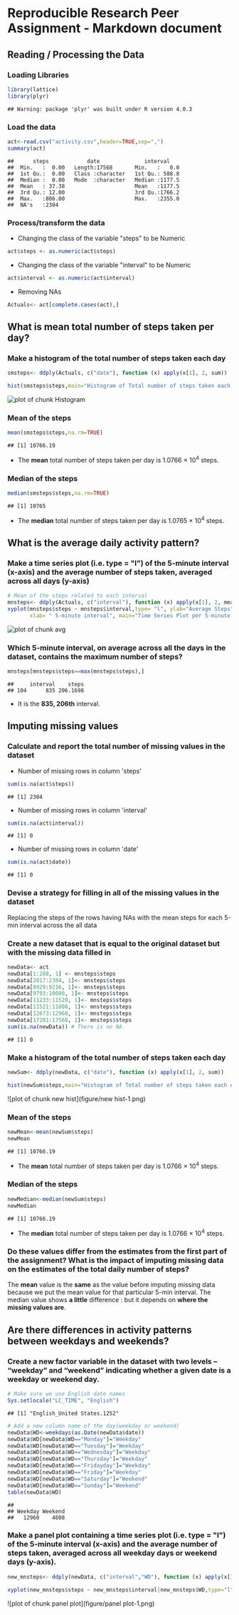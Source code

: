 # Reproducible Research Peer Assignment - Markdown document 
## Reading / Processing the Data 
### Loading Libraries 

```r
library(lattice)
library(plyr)
```

```
## Warning: package 'plyr' was built under R version 4.0.3
```
### Load the data 

```r
act<-read.csv("activity.csv",header=TRUE,sep=",")
summary(act)
```

```
##      steps            date              interval     
##  Min.   :  0.00   Length:17568       Min.   :   0.0  
##  1st Qu.:  0.00   Class :character   1st Qu.: 588.8  
##  Median :  0.00   Mode  :character   Median :1177.5  
##  Mean   : 37.38                      Mean   :1177.5  
##  3rd Qu.: 12.00                      3rd Qu.:1766.2  
##  Max.   :806.00                      Max.   :2355.0  
##  NA's   :2304
```
### Process/transform the data 
* Changing the class of the variable "steps" to be Numeric

```r
act$steps <- as.numeric(act$steps)
```
* Changing the class of the variable "interval" to be Numeric

```r
act$interval <- as.numeric(act$interval)
```
* Removing NAs

```r
Actuals<- act[complete.cases(act),] 
```
## What is mean total number of steps taken per day? 
### Make a histogram of the total number of steps taken each day 

```r
smsteps<- ddply(Actuals, c("date"), function (x) apply(x[1], 2, sum))

hist(smsteps$steps,main="Histogram of Total number of steps taken each day",xlab="Steps per Day",ylab="Frequency",col="beige")
```

![plot of chunk Histogram](figure/Histogram-1.png)

### Mean of the steps 

```r
mean(smsteps$steps,na.rm=TRUE) 
```

```
## [1] 10766.19
```
* The **mean** total number of steps taken per day is 1.0766 &times; 10<sup>4</sup> steps.
    
### Median of the steps 

```r
median(smsteps$steps,na.rm=TRUE)
```

```
## [1] 10765
```
* The **median** total number of steps taken per day is 
    1.0765 &times; 10<sup>4</sup> steps.
    
## What is the average daily activity pattern? 
### Make a time series plot (i.e. type = "l") of the 5-minute interval (x-axis) and the average number of steps taken, averaged across all days (y-axis) 


```r
# Mean of the steps related to each interval
mnsteps<- ddply(Actuals, c("interval"), function (x) apply(x[1], 2, mean))
xyplot(mnsteps$steps ~ mnsteps$interval,type= "l", ylab="Average Steps",
       xlab= " 5-minute interval", main="Time Series Plot per 5-minute interval",lwd=1.0)
```

![plot of chunk avg](figure/avg-1.png)

### Which 5-minute interval, on average across all the days in the dataset, contains the maximum number of steps? 


```r
mnsteps[mnsteps$steps==max(mnsteps$steps),]
```

```
##     interval    steps
## 104      835 206.1698
```
* It is the **835, 206th** interval.

## Imputing missing values 
### Calculate and report the total number of missing values in the dataset 
* Number of missing rows in column 'steps' 

```r
sum(is.na(act$steps))
```

```
## [1] 2304
```
* Number of missing rows in column 'interval'

```r
sum(is.na(act$interval))
```

```
## [1] 0
```
* Number of missing rows in column 'date'

```r
sum(is.na(act$date))
```

```
## [1] 0
```
### Devise a strategy for filling in all of the missing values in the dataset 
Replacing the steps of the rows having NAs with the mean steps for each 5-min interval across the all data 

### Create a new dataset that is equal to the original dataset but with the missing data filled in 

```r
newData<- act
newData[1:288, 1] <- mnsteps$steps 
newData[2017:2304, 1]<- mnsteps$steps
newData[8929:9216, 1]<- mnsteps$steps
newData[9793:10080, 1]<- mnsteps$steps
newData[11233:11520, 1]<- mnsteps$steps
newData[11521:11808, 1]<- mnsteps$steps
newData[12673:12960, 1]<- mnsteps$steps
newData[17281:17568, 1]<- mnsteps$steps
sum(is.na(newData)) # There is no NA.
```

```
## [1] 0
```
### Make a histogram of the total number of steps taken each day 

```r
newSum<- ddply(newData, c("date"), function (x) apply(x[1], 2, sum))

hist(newSum$steps,main="Histogram of Total number of steps taken each day (NA Replaced)",xlab="Steps per Day",ylab="Frequency",col="beige")
```

![plot of chunk new hist](figure/new hist-1.png)

### Mean of the steps 

```r
newMean<-mean(newSum$steps)
newMean
```

```
## [1] 10766.19
```
* The **mean** total number of steps taken per day is 1.0766 &times; 10<sup>4</sup> steps. 
    
### Median of the steps 

```r
newMedian<-median(newSum$steps)
newMedian
```

```
## [1] 10766.19
```
* The **median** total number of steps taken per day is 
    1.0766 &times; 10<sup>4</sup> steps. 
    
### Do these values differ from the estimates from the first part of the assignment? What is the impact of imputing missing data on the estimates of the total daily number of steps? 
The **mean** value is the **same** as the value before imputing missing data because we put the mean value for that particular 5-min interval. The median value shows **a little** difference : but it depends on **where the missing values are**. 
## Are there differences in activity patterns between weekdays and weekends? 

### Create a new factor variable in the dataset with two levels – “weekday” and “weekend” indicating whether a given date is a weekday or weekend day. 

```r
# Make sure we use English date names
Sys.setlocale("LC_TIME", "English")
```

```
## [1] "English_United States.1252"
```

```r
# Add a new column name of the day(weekday or weekend)
newData$WD<-weekdays(as.Date(newData$date))
newData$WD[newData$WD=="Monday"]="Weekday"
newData$WD[newData$WD=="Tuesday"]="Weekday"
newData$WD[newData$WD=="Wednesday"]="Weekday"
newData$WD[newData$WD=="Thursday"]="Weekday"
newData$WD[newData$WD=="Fridayday"]="Weekday"
newData$WD[newData$WD=="Friday"]="Weekday"
newData$WD[newData$WD=="Saturday"]="Weekend"
newData$WD[newData$WD=="Sunday"]="Weekend"
table(newData$WD)
```

```
## 
## Weekday Weekend 
##   12960    4608
```
### Make a panel plot containing a time series plot (i.e. type = "l") of the 5-minute interval (x-axis) and the average number of steps taken, averaged across all weekday days or weekend days (y-axis). 

```r
new_mnsteps<- ddply(newData, c("interval","WD"), function (x) apply(x[1], 2, mean))

xyplot(new_mnsteps$steps ~ new_mnsteps$interval|new_mnsteps$WD,type="l",ylab="Steps", xlab="Interval",layout=c(1,2))
```

![plot of chunk panel plot](figure/panel plot-1.png)
